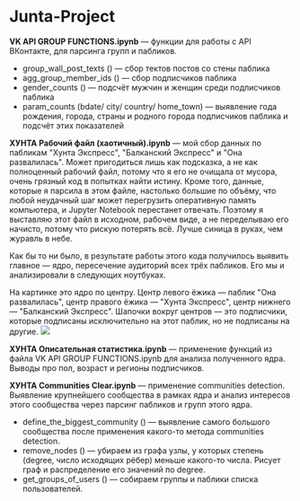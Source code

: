 # Junta-Project

**VK API GROUP FUNCTIONS.ipynb** — функции для работы с API ВКонтакте, для парсинга групп и пабликов.

* group_wall_post_texts () — сбор тектов постов со стены паблика
* agg_group_member_ids () — сбор подписчиков паблика
* gender_counts () — подсчёт мужчин и женщин среди подписчиков паблика
* param_counts (bdate/ city/ country/ home_town) — выявление года рождения, города, страны и родного города подписчиков паблика и подсчёт этих показателей

**ХУНТА Рабочий файл (хаотичный).ipynb** — мой сбор данных по пабликам "Хунта Экспресс", "Балканский Экспресс" и "Она развалилась". Может пригодиться лишь как подсказка, а не как полноценный рабочий файл, потому что я его не очищала от мусора, очень грязный код в попытках найти истину. Кроме того, данные, которые я парсила в этом файле, настолько большие по объёму, что любой неудачный шаг может перегрузить оперативную память компьютера, и Jupyter Notebook перестанет отвечать. Поэтому я выставляю этот файл в исходном, рабочем виде, а не переделываю его начисто, потому что рискую потерять всё. Лучше синица в руках, чем журавль в небе.

Как бы то ни было, в результате работы этого кода получилось выявить главное — ядро, пересечение аудиторий всех трёх пабликов. Его мы и анализировали в следующих ноутбуках.

На картинке это ядро по центру. Центр левого ёжика — паблик "Она развалилась", центр правого ёжика — "Хунта Экспресс", центр нижнего — "Балканский Экспресс". Шапочки вокруг центров — это подписчики, которые подписаны исключительно на этот паблик, но не подписаны на другие.
![](https://sun9-29.userapi.com/impg/on-JeRXokrqrdCPce5UcP3Fi-EDSExTJYkSzVw/EuOqiQE4XIg.jpg?size=1024x1024&quality=96&proxy=1&sign=e0157b3bc76c29a769f64c986debf1dc&type=album)

**ХУНТА Описательная статистика.ipynb** — применение функций из файла VK API GROUP FUNCTIONS.ipynb для анализа полученного ядра. Выводы про пол, возраст и регионы подписчиков. 

**ХУНТА Communities Clear.ipynb** — применение communities detection. Выявление крупнейшего сообщества в рамках ядра и анализ интересов этого сообщества через парсинг пабликов и групп этого ядра.

* define_the_biggest_community () — выявление самого большого сообщества после применения какого-то метода communities detection.
* remove_nodes () — убираем из графа узлы, у которых степень (degree, число исходящих рёбер) меньше какого-то числа. Рисует граф и распределение его значений по degree.
* get_groups_of_users () — собираем группы и паблики списка пользователей.
